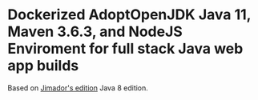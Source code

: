 # Dockerized AdoptOpenJDK Java 11, Maven 3.6.3, and NodeJS Enviroment for full stack Java web app builds

Based on <a href="https://github.com/jimador/docker-java-8-maven-node">Jimador's edition</a> Java 8 edition.


